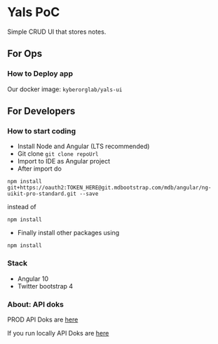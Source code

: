 # Yals PoC
Simple CRUD UI that stores notes.

## For Ops
### How to Deploy app

Our docker image: `kyberorglab/yals-ui`

## For Developers
### How to start coding

* Install Node and Angular (LTS recommended)
* Git clone ``` git clone repoUrl ```
* Import to IDE as Angular project
* After import do 
```shell script
npm install git+https://oauth2:TOKEN_HERE@git.mdbootstrap.com/mdb/angular/ng-uikit-pro-standard.git --save
```
instead of
```shell script
npm install
```
* Finally install other packages using
```shell script
npm install
```
### Stack

* Angular 10
* Twitter bootstrap 4

### About: API doks

PROD API Doks are [here](https://poc-api.yadev.eu/api.html)

If you run locally API Doks are [here](http://localhost:8080/api.html)

